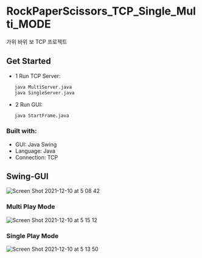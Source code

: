 # RockPaperScissors_TCP_Single_Multi_MODE
가위 바위 보 TCP 프로젝트

## Get Started
- 1 Run TCP Server:
```sh
   java MultiServer.java 
   java SingleServer.java
   ``` 
- 2 Run GUI:
```sh
   java StartFrame.java
   ```


### Built with:
- GUI: Java Swing
- Language: Java
- Connection: TCP


## Swing-GUI
![Screen Shot 2021-12-10 at 5 08 42](https://user-images.githubusercontent.com/38793933/145468252-4fc5b9be-29ec-4fb2-b629-0585db681012.png)

### Multi Play Mode
![Screen Shot 2021-12-10 at 5 15 12](https://user-images.githubusercontent.com/38793933/145469067-1b3b69f2-a14e-47f3-a08d-bc1ad44d61c4.png)

### Single Play Mode
![Screen Shot 2021-12-10 at 5 13 50](https://user-images.githubusercontent.com/38793933/145468911-c426b6a3-1c27-4895-826d-29635c2487a1.png)
